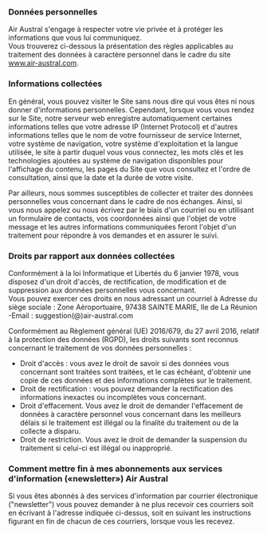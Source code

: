### Données personnelles

Air Austral s'engage à respecter votre vie privée et à protéger les informations que vous lui communiquez.  
Vous trouverez ci-dessous la présentation des règles applicables au traitement des données à caractère personnel dans le cadre du site www.air-austral.com.

### Informations collectées

En général, vous pouvez visiter le Site sans nous dire qui vous êtes ni nous donner d'informations personnelles. Cependant, lorsque vous vous rendez sur le Site, notre serveur web enregistre automatiquement certaines informations telles que votre adresse IP (Internet Protocol) et d'autres informations telles que le nom de votre fournisseur de service Internet, votre système de navigation, votre système d'exploitation et la langue utilisée, le site à partir duquel vous vous connectez, les mots clés et les technologies ajoutées au système de navigation disponibles pour l'affichage du contenu, les pages du Site que vous consultez et l'ordre de consultation, ainsi que la date et la durée de votre visite.

Par ailleurs, nous sommes susceptibles de collecter et traiter des données personnelles vous concernant dans le cadre de nos échanges. Ainsi, si vous nous appelez ou nous écrivez par le biais d'un courriel ou en utilisant un formulaire de contacts, vos coordonnées ainsi que l'objet de votre message et les autres informations communiquées feront l'objet d'un traitement pour répondre à vos demandes et en assurer le suivi.

### Droits par rapport aux données collectées

Conformément à la loi Informatique et Libertés du 6 janvier 1978, vous disposez d'un droit d'accès, de rectification, de modification et de suppression aux données personnelles vous concernant.  
Vous pouvez exercer ces droits en nous adressant un courriel à Adresse du siège sociale : Zone Aéroportuaire, 97438 SAINTE MARIE, Ile de La Réunion -Email : suggestion(@)air-austral.com

Conformément au Règlement général (UE) 2016/679, du 27 avril 2016, relatif à la protection des données (RGPD), les droits suivants sont reconnus concernant le traitement de vos données personnelles :

*   Droit d'accès : vous avez le droit de savoir si des données vous concernant sont traitées sont traitées, et le cas échéant, d'obtenir une copie de ces données et des informations complètes sur le traitement.
*   Droit de rectification : vous pouvez demander la rectification des informations inexactes ou incomplètes vous concernant.
*   Droit d'effacement. Vous avez le droit de demander l'effacement de données à caractère personnel vous concernant dans les meilleurs délais si le traitement est illégal ou la finalité du traitement ou de la collecte a disparu.
*   Droit de restriction. Vous avez le droit de demander la suspension du traitement si celui-ci est illégal ou inapproprié.

### Comment mettre fin à mes abonnements aux services d'information («newsletter») Air Austral

Si vous êtes abonnés à des services d'information par courrier électronique ("newsletter") vous pouvez demander à ne plus recevoir ces courriers soit en écrivant à l'adresse indiquée ci-dessus, soit en suivant les instructions figurant en fin de chacun de ces courriers, lorsque vous les recevez.